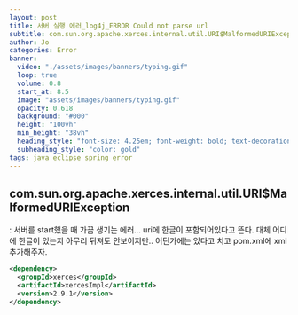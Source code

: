 ```yaml
---
layout: post
title: 서버 실행 에러_log4j_ERROR Could not parse url
subtitle: com.sun.org.apache.xerces.internal.util.URI$MalformedURIException
author: Jo 
categories: Error
banner:
  video: "./assets/images/banners/typing.gif"
  loop: true
  volume: 0.8
  start_at: 8.5
  image: "assets/images/banners/typing.gif"
  opacity: 0.618
  background: "#000"
  height: "100vh"
  min_height: "38vh"
  heading_style: "font-size: 4.25em; font-weight: bold; text-decoration: underline"
  subheading_style: "color: gold"
tags: java eclipse spring error
---
```


## com.sun.org.apache.xerces.internal.util.URI$MalformedURIException
: 서버를 start했을 때 가끔 생기는 에러... uri에 한글이 포함되어있다고 뜬다. 
대체 어디에 한글이 있는지 아무리 뒤져도 안보이지만.. 어딘가에는 있다고 치고
pom.xml에 xml추가해주자.

```pom.xml
<dependency>
  <groupId>xerces</groupId>
  <artifactId>xercesImpl</artifactId>
  <version>2.9.1</version>
</dependency>
```

